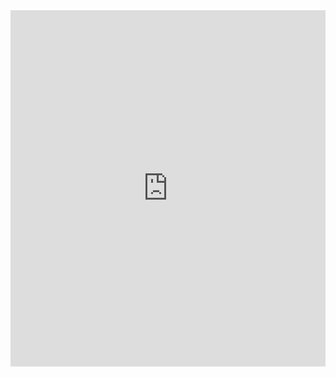 <div class="d-print-none-callout"><div style="width:100%;max-width:960px;height:570px;margin:auto;display:block;position:relative"><iframe allow="clipboard-write" style="width:100%;height:100%;border:none;" src="https://docs.google.com/presentation/d/e/2PACX-1vSKqsRd2Z_4kEnnwez6PjP6SVJZVqPhb9xtindYw3WFuoJNQWGJFgUUytsZdnFKYUadDTmnQzO_Q6Jp/embed?start=false&loop=false&delayms=3000" scrolling="no" allowfullscreen="true" mozallowfullscreen="true" webkitallowfullscreen="true"></iframe></div></div>
